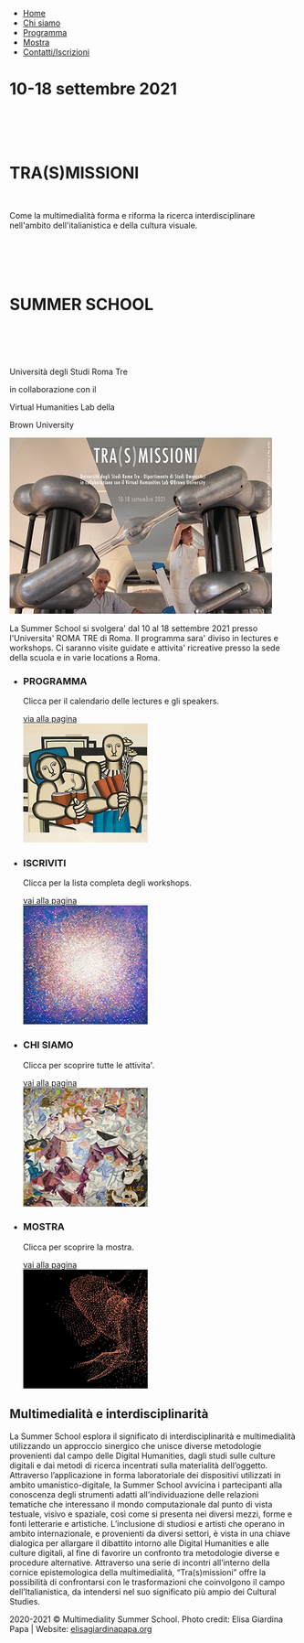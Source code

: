 <!DOCTYPE HTML>
<html>
<head>
	<meta charset="UTF-8">
	<title>Multimediality Summer School</title>
	<link rel="stylesheet" href="css/style.css" type="text/css">
</head>
<body>
	<div id="header">
		<a href="index.html" class="logo"></a>
		<ul>
			<li>
				<a class="active" href="Index.html">Home</a>
			</li>
			<li>
				<a href="Chisiamo.html">Chi siamo</a>
			</li>
			<li>
				<a href="Programma.html">Programma</a>
			</li>
			<li>
				<a href="Mostra.html">Mostra</a>
			</li>
			<li>
				<a href="ContattiIscrizioni.html">Contatti/Iscrizioni</a>
			</li>
	  </ul>
</div>
	<div id="section">
	  <div>
			<div>
				<h1>10-18 settembre 2021</h1>
				<h1>&nbsp;</h1>
				<h1><strong>TRA(S)MISSIONI</strong></h1>
				<p>&nbsp;
				</p>
				<p>Come la multimedialità forma e riforma la ricerca interdisciplinare nell'ambito dell'italianistica e della cultura visuale. </p>
				<h1>&nbsp;</h1>
				<h1>SUMMER SCHOOL</h1>
				<h1>&nbsp;</h1>
				<p>Università degli Studi Roma Tre
				</p>
				<p>in collaborazione con il</p>
				<p>Virtual Humanities Lab della </p>
				<p>Brown University</p>
			</div>
		</div>
	</div>
	<div id="featured">
		<div>
		  <div class="article">
			  <a href="Programma.html"><img src="images/Trasmissioni_card_2.jpg" alt=""></a>
			  <p>
				  La Summer School si svolgera' dal 10 al 18 settembre 2021 presso l'Universita' ROMA TRE di Roma. Il programma sara' diviso in lectures e workshops. Ci saranno visite guidate e attivita' ricreative presso la sede della scuola e in varie locations a Roma.</p>
			</div>
			<ul>
			  <li>
					<h3>PROGRAMMA</h3>
					<div>
						<p>
							Clicca per il calendario delle lectures e gli speakers.
					  </p>
						<a href="Programma.html" class="more">via alla pagina</a>
					</div>
					<img src="images/lectures.jpg" alt="">
				</li>
			  <li>
					<h3>ISCRIVITI</h3>
					<div>
						<p>
							Clicca per la lista completa degli workshops.
						</p>
						<a href="ContattiIscrizioni.html.html" class="more">vai alla pagina</a>
					</div>
					<img src="images/workshops.jpg" alt="">
				</li>
			  <li>
					<h3>CHI SIAMO</h3>
					<div>
						<p>
							Clicca per scoprire tutte le attivita'.
						</p>
						<a href="Chisiamo.html" class="more">vai alla pagina</a>
					</div>
					<img src="images/Activities.jpg" alt="">
				</li>
			  <li>
					<h3>MOSTRA</h3>
					<div>
						<p>
							Clicca per scoprire la mostra.
						</p>
						<a href="Mostra.html" class="more">vai alla pagina</a>
					</div>
					<img src="images/opportunities.jpg" alt="">
				</li>
			</ul>
		</div>
	</div>
	<div id="featured3">
		<div>
		  <div class="article">
			<h2>Multimedialità e interdisciplinarità</h2>
			  <p>La Summer School esplora il significato di interdisciplinarità e multimedialità utilizzando un approccio sinergico che unisce diverse metodologie provenienti dal campo delle Digital Humanities, dagli studi sulle culture digitali e dai metodi di ricerca incentrati sulla materialità dell’oggetto. Attraverso l’applicazione in forma laboratoriale dei dispositivi utilizzati in ambito umanistico-digitale, la Summer School avvicina i partecipanti alla conoscenza degli strumenti adatti all’individuazione delle relazioni tematiche che interessano il mondo computazionale dal punto di vista testuale, visivo e spaziale, così come si presenta nei diversi mezzi, forme e fonti letterarie e artistiche. L’inclusione di studiosi e artisti che operano in ambito internazionale, e provenienti da diversi settori, è vista in una chiave dialogica per allargare il dibattito intorno alle Digital Humanities e alle culture digitali, al fine di favorire un confronto tra metodologie diverse e procedure alternative. Attraverso una serie di incontri all’interno della cornice epistemologica della multimedialità, “Tra(s)missioni” offre la possibilità di confrontarsi con le trasformazioni che coinvolgono il campo dell’Italianistica, da intendersi nel suo significato più ampio dei Cultural Studies.</p>
		  </div>
		</div>
	</div>
	<div id="footer">
		<div>
			<p>
				<span>2020-2021 &copy; Multimediality Summer School. Photo credit: Elisa Giardina Papa | Website: <a href="http://www.elisagiardinapapa.org/">elisagiardinapapa.org</a></span>
			</p>
			<ul>
			</ul>
		</div>
	</div>
</body>
</html>
